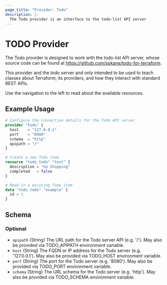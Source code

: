 ```yaml
---
page_title: "Provider: Todo"
description: |-
  The Todo provider is an interface to the todo-list API server
---
```


# TODO Provider

The Todo provider is designed to work with the todo-list API server, whose
source code can be found at https://github.com/spkane/todo-for-terraform.

This provider and the todo server and only intended to be used to teach
classes about Terraform, its providers, and how they interact with
standard REST APIs.

Use the navigation to the left to read about the available resources.

## Example Usage

```terraform
# Configure the connection details for the Todo API server
provider "todo" {
  host    = "127.0.0.1"
  port    = "8080"
  schema  = "http"
  apipath = "/"
}

# Create a new Todo item
resource "todo_todo" "test" {
  description = "Go Shopping"
  completed   = false
}

# Read in a existing Todo item
data "todo_todo" "example" {
  id = 1
}
```

<!-- schema generated by tfplugindocs -->
## Schema

### Optional

- `apipath` (String) The URL path for the Todo server API (e.g. '/'). May also be provided via TODO_APIPATH environment variable.
- `host` (String) The FQDN or IP address for the Todo server (e.g. '127.0.0.1'). May also be provided via TODO_HOST environment variable.
- `port` (String) The port for the Todo server (e.g. '8080'). May also be provided via TODO_PORT environment variable.
- `schema` (String) The URL schema for the Todo server (e.g. 'http'). May also be provided via TODO_SCHEMA environment variable.
